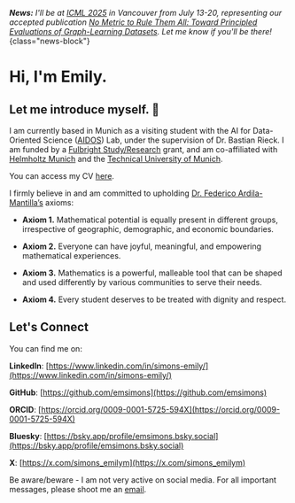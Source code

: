 ***News:*** *I'll be at [ICML 2025](https://icml.cc/) in Vancouver from July 13-20, representing our accepted publication [No Metric to Rule Them All: Toward Principled Evaluations of Graph-Learning Datasets](https://doi.org/10.48550/arXiv.2502.02379). Let me know if you'll be there!*
{class="news-block"}

# Hi, I'm Emily.

## Let me introduce myself.  :wave:

I am currently based in Munich as a visiting student with the AI for Data-Oriented Science ([AIDOS](https://aidos.group/)) Lab, under the supervision of Dr. Bastian Rieck. I am funded by a [Fulbright Study/Research](https://us.fulbrightonline.org/) grant, and am co-affiliated with [Helmholtz Munich](https://www.helmholtz-munich.de/) and the [Technical University of Munich](https://www.tum.de/).

You can access my CV [here](files/cv-06-2025.pdf).

I firmly believe in and am committed to upholding [Dr. Federico Ardila-Mantilla’s](https://fardila.com/) axioms:

* **Axiom 1.** Mathematical potential is equally present in different groups, irrespective of geographic, demographic, and economic boundaries.

* **Axiom 2.** Everyone can have joyful, meaningful, and empowering mathematical experiences.

* **Axiom 3.** Mathematics is a powerful, malleable tool that can be shaped and used differently by various communities to serve their needs.

* **Axiom 4.** Every student deserves to be treated with dignity and respect.

## Let's Connect

You can find me on:

**LinkedIn**: [https://www.linkedin.com/in/simons-emily/](https://www.linkedin.com/in/simons-emily/)

**GitHub**: [https://github.com/emsimons](https://github.com/emsimons)

**ORCID**: [https://orcid.org/0009-0001-5725-594X](https://orcid.org/0009-0001-5725-594X)

**Bluesky**: [https://bsky.app/profile/emsimons.bsky.social](https://bsky.app/profile/emsimons.bsky.social)

**X**: [https://x.com/simons_emilym](https://x.com/simons_emilym)

Be aware/beware - I am not very active on social media. For all important messages, please shoot me an [email](mailto:emsimons4@gmail.com).